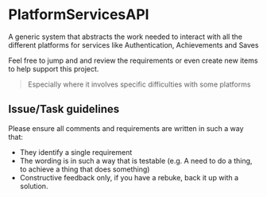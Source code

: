 # PlatformServicesAPI
A generic system that abstracts the work needed to interact with all the different platforms for services like Authentication, Achievements and Saves

Feel free to jump and and review the requirements or even create new items to help support this project.

> Especially where it involves specific difficulties with some platforms

## Issue/Task guidelines

Please ensure all comments and requirements are written in such a way that:

* They identify a single requirement
* The wording is in such a way that is testable (e.g. A need to do a thing, to achieve a thing that does something)
* Constructive feedback only, if you have a rebuke, back it up with a solution.
